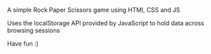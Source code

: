 A simple Rock Paper Scissors game using HTMl, CSS and JS

Uses the localStorage API provided by JavaScript to hold data across browsing sessions

Have fun :)
